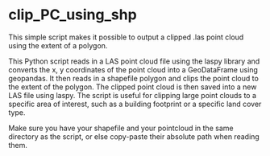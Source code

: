 # clip_PC_using_shp
This simple script makes it possible to output a clipped .las point cloud using the extent of a polygon.

This Python script reads in a LAS point cloud file using the laspy library and converts the x, y coordinates of the point cloud into a GeoDataFrame using geopandas. It then reads in a shapefile polygon and clips the point cloud to the extent of the polygon. The clipped point cloud is then saved into a new LAS file using laspy. The script is useful for clipping large point clouds to a specific area of interest, such as a building footprint or a specific land cover type.

Make sure you have your shapefile and your pointcloud in the same directory as the script, or else copy-paste their absolute path when reading them. 
